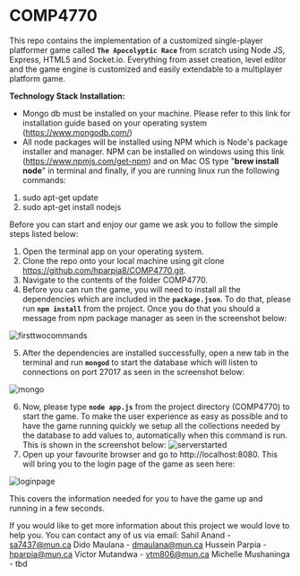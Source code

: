 # COMP4770

This repo contains the implementation of a customized single-player platformer game called **`The Apocolyptic Race`** from scratch using Node JS, Express, HTML5 and Socket.io. Everything from asset creation, level editor and the game engine is customized and easily extendable to a multiplayer platform game.

**Technology Stack Installation:**
* Mongo db must be installed on your machine. Please refer to this link for installation guide based on your operating system (https://www.mongodb.com/)
* All node packages will be installed using NPM which is Node's package installer and manager. NPM can be installed on windows using this link (https://www.npmjs.com/get-npm) and on Mac OS type "**brew install node**" in terminal and finally, if you are running linux run the following commands:
1. sudo apt-get update
2. sudo apt-get install nodejs

Before you can start and enjoy our game we ask you to follow the simple steps listed below:

1. Open the terminal app on your operating system.
2. Clone the repo onto your local machine using git clone https://github.com/hparpia8/COMP4770.git. 
3. Navigate to the contents of the folder COMP4770.
4. Before you can run the game, you will need to install all the dependencies which are included in the **`package.json`**. To do that, please run **`npm install`** from the project. Once you do that you should a message from npm package manager as seen in the screenshot below:

![firsttwocommands](https://github.com/hparpia8/COMP4770/blob/master/client/images/firstwocommands.png)

5. After the dependencies are installed successfully, open a new tab in the terminal and run **`mongod`** to start the database which will listen to connections on port 27017 as seen in the screenshot below:

![mongo](https://github.com/hparpia8/COMP4770/blob/master/client/images/mongod.png)


6. Now, please type **`node app.js`** from the project directory (COMP4770) to start the game. To make the user experience as easy as possible and to have the game running quickly we setup all the collections needed by the database to add values to, automatically when this command is run. This is shown in the screenshot below:
![serverstarted](https://github.com/hparpia8/COMP4770/blob/master/client/images/serverstarted.png)
7. Open up your favourite browser and go to http://localhost:8080. This will bring you to the login page of the game as seen here:

![loginpage](https://github.com/hparpia8/COMP4770/blob/master/client/images/loginpage.png)

This covers the information needed for you to have the game up and running in a few seconds. <br/>

If you would like to get more information about this project we would love to help you. You can contact any of us via email:
Sahil Anand - sa7437@mun.ca
Dido Maulana - dmaulana@mun.ca
Hussein Parpia - hparpia@mun.ca
Victor Mutandwa - vtm806@mun.ca
Michelle Mushaninga - tbd
